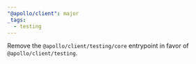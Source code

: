 ```yaml
---
"@apollo/client": major
_tags:
  - testing
---
```


Remove the `@apollo/client/testing/core` entrypoint in favor of `@apollo/client/testing`.
